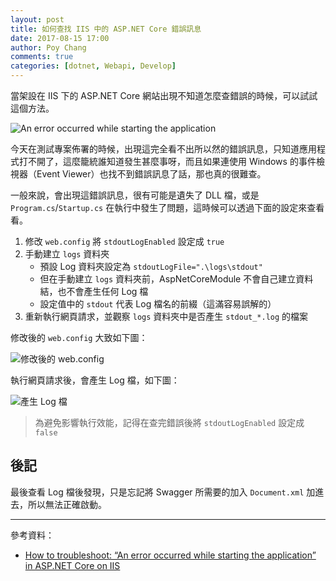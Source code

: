 ```yaml
---
layout: post
title: 如何查找 IIS 中的 ASP.NET Core 錯誤訊息
date: 2017-08-15 17:00
author: Poy Chang
comments: true
categories: [dotnet, Webapi, Develop]
---
```

當架設在 IIS 下的 ASP.NET Core 網站出現不知道怎麼查錯誤的時候，可以試試這個方法。

![An error occurred while starting the application](http://i.imgur.com/uZ3EYe2.png)

今天在測試專案佈署的時候，出現這完全看不出所以然的錯誤訊息，只知道應用程式打不開了，這麼籠統誰知道發生甚麼事呀，而且如果連使用 Windows 的事件檢視器（Event Viewer）也找不到錯誤訊息了話，那也真的很難查。

一般來說，會出現這錯誤訊息，很有可能是遺失了 DLL 檔，或是 `Program.cs`/`Startup.cs` 在執行中發生了問題，這時候可以透過下面的設定來查看看。

1. 修改 `web.config` 將 `stdoutLogEnabled` 設定成 `true`
2. 手動建立 `logs` 資料夾
	* 預設 Log 資料夾設定為 `stdoutLogFile=".\logs\stdout"`
	* 但在手動建立 `logs` 資料夾前，AspNetCoreModule 不會自己建立資料結，也不會產生任何 Log 檔
	* 設定值中的 `stdout` 代表 Log 檔名的前綴（這滿容易誤解的）
3. 重新執行網頁請求，並觀察 `logs` 資料夾中是否產生 `stdout_*.log` 的檔案

修改後的 `web.config` 大致如下圖：

![修改後的 web.config](http://i.imgur.com/PqWNrRo.png)

執行網頁請求後，會產生 Log 檔，如下圖：

![產生 Log 檔](http://i.imgur.com/QWiis0z.png)

>為避免影響執行效能，記得在查完錯誤後將 `stdoutLogEnabled` 設定成 `false`

## 後記

最後查看 Log 檔後發現，只是忘記將 Swagger 所需要的加入 `Document.xml` 加進去，所以無法正確啟動。

----------

參考資料：

* [How to troubleshoot: “An error occurred while starting the application” in ASP.NET Core on IIS](https://scottsauber.com/2017/04/10/how-to-troubleshoot-an-error-occurred-while-starting-the-application-in-asp-net-core-on-iis/)